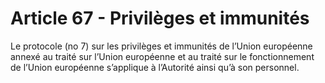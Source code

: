 # Article 67 - Privilèges et immunités


Le protocole (no 7) sur les privilèges et immunités de l’Union européenne annexé au traité sur l’Union européenne et au traité sur le fonctionnement de l’Union européenne s’applique à l’Autorité ainsi qu’à son personnel.
